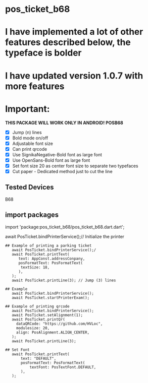 # pos_ticket_b68


# I have implemented a lot of other features described below, the typeface is bolder
# I have updated version 1.0.7 with more features
# Important:
**THIS PACKAGE WILL WORK ONLY IN ANDROID! POSB68**
- [x] Jump (n) lines
- [x] Bold mode on/off
- [x] Adjustable font size
- [x] Can print qrcode
- [x] Use SignikaNegative-Bold font as large font
- [x] Use OpenSans-Bold font as large font
- [x] Set font size 20 as center font size to separate two typefaces
- [x] Cut paper - Dedicated method just to cut the line

## Tested Devices

B68

## import packages
import 'package:pos_ticket_b68/pos_ticket_b68.dart.dart';
                
await PosTicket.bindPrinterService();// Initialize the printer

 ```
## Example of printing a parking ticket
    await PosTicket.bindPrinterService();/
    await PosTicket.printText(
       text: AppConst.addressConpany,
       posFormatText: PosFormatText(
        textSize: 18,
       ),
    );
    await PosTicket.printLine(3); // Jump (3) lines

## Example
    await PosTicket.bindPrinterService();
    await PosTicket.startPrinterExam();

## Example of printing qrcode
    await PosTicket.bindPrinterService();
    await PosTicket.setAlignment(1);
    await PosTicket.printQr(
      dataQRCode: "https://github.com/HVLoc",
      modulesize: 20,
      align: PosAlignment.ALIGN_CENTER,
    );
    await PosTicket.printLine(3);

## Set Font 
    await PosTicket.printText(
        text: "DEFAULT",
        posFormatText: PosFormatText(
            textFont: PosTextFont.DEFAULT,
        ),
    );

